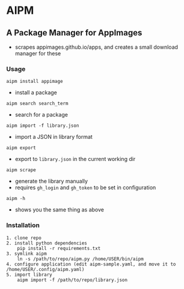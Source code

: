 # AIPM
## A Package Manager for AppImages
-  scrapes appimages.github.io/apps, and creates a small download manager for these


### Usage
`aipm install appimage`
- install a package

`aipm search search_term`
- search for a package

`aipm import -f library.json`
- import a JSON in library format

`aipm export`
- export to `library.json` in the current working dir

`aipm scrape`
- generate the library manually
- requires `gh_login` and `gh_token` to be set in configuration

`aipm -h`
- shows you the same thing as above

### Installation
```
1. clone repo
2. install python dependencies
    pip install -r requirements.txt
3. symlink aipm
    ln -s /path/to/repo/aipm.py /home/USER/bin/aipm
4. configure application (edit aipm-sample.yaml, and move it to /home/USER/.config/aipm.yaml)
5. import library
    aipm import -f /path/to/repo/library.json
```